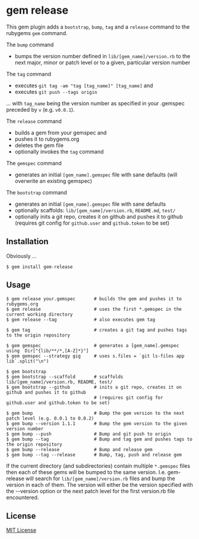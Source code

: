 # gem release

This gem plugin adds a `bootstrap`, `bump`, `tag` and a `release` command to the rubygems `gem` command.

The `bump` command

 * bumps the version number defined in `lib/[gem_name]/version.rb` to the next major, minor or patch level or to a given, particular version number

The `tag` command

 * executes `git tag -am "tag [tag_name]" [tag_name]` and
 * executes `git push --tags origin`

... with `tag_name` being the version number as specified in your .gemspec preceded  by `v` (e.g. `v0.0.1`).

The `release` command

 * builds a gem from your gemspec and
 * pushes it to rubygems.org
 * deletes the gem file
 * optionally invokes the `tag` command

The `gemspec` command

 * generates an initial `[gem_name].gemspec` file with sane defaults (will overwrite an existing gemspec)

The `bootstrap` command

 * generates an initial `[gem_name].gemspec` file with sane defaults
 * optionally scaffolds: `lib/[gem_name]/version.rb`, `README.md`, `test/`
 * optionally inits a git repo, creates it on github and pushes it to github (requires git config for `github.user` and `github.token` to be set)

## Installation

Obviously ...

    $ gem install gem-release

## Usage

    $ gem release your.gemspec       # builds the gem and pushes it to rubygems.org
    $ gem release                    # uses the first *.gemspec in the current working directory
    $ gem release --tag              # also executes gem tag

    $ gem tag                        # creates a git tag and pushes tags to the origin repository

    $ gem gemspec                    # generates a [gem_name].gemspec using  Dir["{lib/**/*,[A-Z]*}"]
    $ gem gemspec --strategy gig     # uses s.files = `git ls-files app lib`.split("\n")

    $ gem bootstrap
    $ gem bootstrap --scaffold       # scaffolds lib/[gem_name]/version.rb, README, test/
    $ gem bootstrap --github         # inits a git repo, creates it on github and pushes it to github
                                     # (requires git config for github.user and github.token to be set)

    $ gem bump                       # Bump the gem version to the next patch level (e.g. 0.0.1 to 0.0.2)
    $ gem bump --version 1.1.1       # Bump the gem version to the given version number
    $ gem bump --push                # Bump and git push to origin
    $ gem bump --tag                 # Bump and tag gem and pushes tags to the origin repository
    $ gem bump --release             # Bump and release gem
    $ gem bump --tag --release       # Bump, tag, push and release gem

If the current directory (and subdirectories) contain multiple `*.gemspec` files then each of these gems will be bumped
to the same version. I.e. gem-release will search for `lib/[gem_name]/version.rb` files and bump the version in each of
them. The version will either be the version specified with the --version option or the next patch level for the first
version.rb file encountered.

## License

[MIT License](https://github.com/svenfuchs/gem-release/blob/master/MIT-LICENSE)

